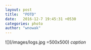```yaml
---
layout: post
title:  "POTD"
date:   2016-12-7 19:45:31 +0530
categories: photo
author: "wnowak"
---
```



![](/images/logs.jpg =500x500)
*caption*